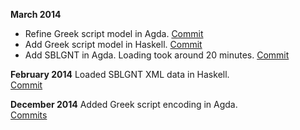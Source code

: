 **March 2014**
* Refine Greek script model in Agda. [Commit](bdf3ddedd640da6992240389eae11a1f07e570e7)
* Add Greek script model in Haskell. [Commit](https://github.com/scott-fleischman/greek-grammar/commit/60049ffb4b0be155424d3a8fb3cddb38098be05a)
* Add SBLGNT in Agda. Loading took around 20 minutes. [Commit](https://github.com/scott-fleischman/greek-grammar/commit/9afb30f29f19a33b56aaf5a80c83470a6a4a044a)

**February 2014** Loaded SBLGNT XML data in Haskell.  
[Commit](https://github.com/scott-fleischman/greek-grammar/commit/30639e4a86ba7adcbbd55b7813e52551cb396b1c)

**December 2014** Added Greek script encoding in Agda.  
[Commits](https://github.com/scott-fleischman/greek-grammar/compare/995538b0cbb7eb8ae5f59fbf6973022ac2c93711...bb27a93ca4f4e035fd1a72ccc54c20465a39995f)
